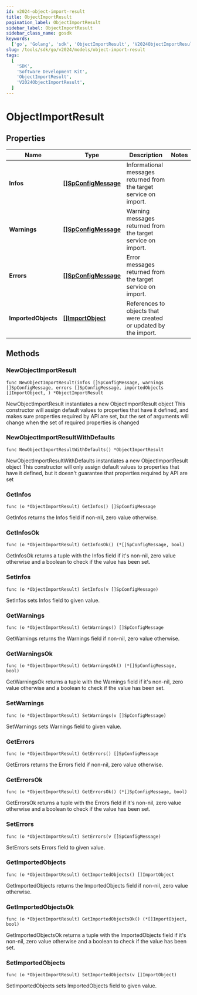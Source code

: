 ```yaml
---
id: v2024-object-import-result
title: ObjectImportResult
pagination_label: ObjectImportResult
sidebar_label: ObjectImportResult
sidebar_class_name: gosdk
keywords:
  ['go', 'Golang', 'sdk', 'ObjectImportResult', 'V2024ObjectImportResult']
slug: /tools/sdk/go/v2024/models/object-import-result
tags:
  [
    'SDK',
    'Software Development Kit',
    'ObjectImportResult',
    'V2024ObjectImportResult',
  ]
---
```


# ObjectImportResult

## Properties

| Name | Type | Description | Notes |
| --- | --- | --- | --- |
| **Infos** | [**[]SpConfigMessage**](sp-config-message) | Informational messages returned from the target service on import. |
| **Warnings** | [**[]SpConfigMessage**](sp-config-message) | Warning messages returned from the target service on import. |
| **Errors** | [**[]SpConfigMessage**](sp-config-message) | Error messages returned from the target service on import. |
| **ImportedObjects** | [**[]ImportObject**](import-object) | References to objects that were created or updated by the import. |

## Methods

### NewObjectImportResult

`func NewObjectImportResult(infos []SpConfigMessage, warnings []SpConfigMessage, errors []SpConfigMessage, importedObjects []ImportObject, ) *ObjectImportResult`

NewObjectImportResult instantiates a new ObjectImportResult object This constructor will assign default values to properties that have it defined, and makes sure properties required by API are set, but the set of arguments will change when the set of required properties is changed

### NewObjectImportResultWithDefaults

`func NewObjectImportResultWithDefaults() *ObjectImportResult`

NewObjectImportResultWithDefaults instantiates a new ObjectImportResult object This constructor will only assign default values to properties that have it defined, but it doesn't guarantee that properties required by API are set

### GetInfos

`func (o *ObjectImportResult) GetInfos() []SpConfigMessage`

GetInfos returns the Infos field if non-nil, zero value otherwise.

### GetInfosOk

`func (o *ObjectImportResult) GetInfosOk() (*[]SpConfigMessage, bool)`

GetInfosOk returns a tuple with the Infos field if it's non-nil, zero value otherwise and a boolean to check if the value has been set.

### SetInfos

`func (o *ObjectImportResult) SetInfos(v []SpConfigMessage)`

SetInfos sets Infos field to given value.

### GetWarnings

`func (o *ObjectImportResult) GetWarnings() []SpConfigMessage`

GetWarnings returns the Warnings field if non-nil, zero value otherwise.

### GetWarningsOk

`func (o *ObjectImportResult) GetWarningsOk() (*[]SpConfigMessage, bool)`

GetWarningsOk returns a tuple with the Warnings field if it's non-nil, zero value otherwise and a boolean to check if the value has been set.

### SetWarnings

`func (o *ObjectImportResult) SetWarnings(v []SpConfigMessage)`

SetWarnings sets Warnings field to given value.

### GetErrors

`func (o *ObjectImportResult) GetErrors() []SpConfigMessage`

GetErrors returns the Errors field if non-nil, zero value otherwise.

### GetErrorsOk

`func (o *ObjectImportResult) GetErrorsOk() (*[]SpConfigMessage, bool)`

GetErrorsOk returns a tuple with the Errors field if it's non-nil, zero value otherwise and a boolean to check if the value has been set.

### SetErrors

`func (o *ObjectImportResult) SetErrors(v []SpConfigMessage)`

SetErrors sets Errors field to given value.

### GetImportedObjects

`func (o *ObjectImportResult) GetImportedObjects() []ImportObject`

GetImportedObjects returns the ImportedObjects field if non-nil, zero value otherwise.

### GetImportedObjectsOk

`func (o *ObjectImportResult) GetImportedObjectsOk() (*[]ImportObject, bool)`

GetImportedObjectsOk returns a tuple with the ImportedObjects field if it's non-nil, zero value otherwise and a boolean to check if the value has been set.

### SetImportedObjects

`func (o *ObjectImportResult) SetImportedObjects(v []ImportObject)`

SetImportedObjects sets ImportedObjects field to given value.
